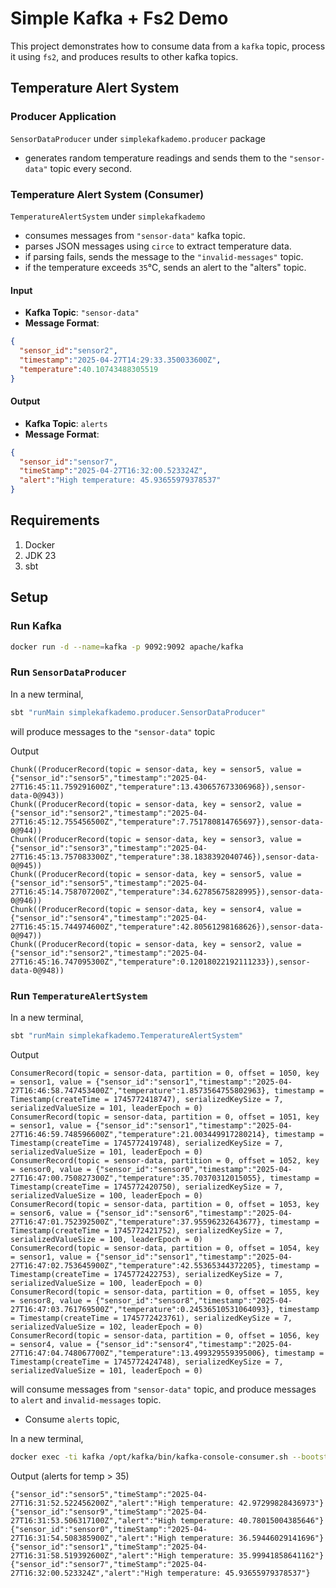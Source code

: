 # Simple Kafka + Fs2 Demo

This project demonstrates how to consume data from a `kafka` topic,
process it using `fs2`, and produces results to other kafka topics.

## Temperature Alert System

### Producer Application

`SensorDataProducer` under `simplekafkademo.producer` package
- generates random temperature readings and sends them to the `"sensor-data"` topic every second.

### Temperature Alert System (Consumer)

`TemperatureAlertSystem` under `simplekafkademo`
- consumes messages from `"sensor-data"` kafka topic.
- parses JSON messages using `circe` to extract temperature data.
- if parsing fails, sends the message to the `"invalid-messages"` topic.
- if the temperature exceeds `35`°C, sends an alert to the "alters" topic.

#### Input

- **Kafka Topic**: `"sensor-data"`
- **Message Format**:

```json
{
  "sensor_id":"sensor2",
  "timestamp":"2025-04-27T14:29:33.350033600Z",
  "temperature":40.10743488305519
}
```

#### Output

- **Kafka Topic**: `alerts`
- **Message Format**:

```json
{
  "sensor_id":"sensor7",
  "timeStamp":"2025-04-27T16:32:00.523324Z",
  "alert":"High temperature: 45.93655979378537"
}
```

## Requirements

1. Docker
2. JDK 23
3. sbt 

## Setup

### Run Kafka

```bash
docker run -d --name=kafka -p 9092:9092 apache/kafka
```

### Run `SensorDataProducer`

In a new terminal,

```bash
sbt "runMain simplekafkademo.producer.SensorDataProducer"
```

will produce messages to the `"sensor-data"` topic

Output

```
Chunk((ProducerRecord(topic = sensor-data, key = sensor5, value = {"sensor_id":"sensor5","timestamp":"2025-04-27T16:45:11.759291600Z","temperature":13.430657673306968}),sensor-data-0@943))
Chunk((ProducerRecord(topic = sensor-data, key = sensor2, value = {"sensor_id":"sensor2","timestamp":"2025-04-27T16:45:12.755456500Z","temperature":7.751780814765697}),sensor-data-0@944))
Chunk((ProducerRecord(topic = sensor-data, key = sensor3, value = {"sensor_id":"sensor3","timestamp":"2025-04-27T16:45:13.757083300Z","temperature":38.1838392040746}),sensor-data-0@945))
Chunk((ProducerRecord(topic = sensor-data, key = sensor5, value = {"sensor_id":"sensor5","timestamp":"2025-04-27T16:45:14.758707200Z","temperature":34.62785675828995}),sensor-data-0@946))
Chunk((ProducerRecord(topic = sensor-data, key = sensor4, value = {"sensor_id":"sensor4","timestamp":"2025-04-27T16:45:15.744974600Z","temperature":42.80561298168626}),sensor-data-0@947))
Chunk((ProducerRecord(topic = sensor-data, key = sensor2, value = {"sensor_id":"sensor2","timestamp":"2025-04-27T16:45:16.747095300Z","temperature":0.12018022192111233}),sensor-data-0@948))
```

### Run `TemperatureAlertSystem`

In a new terminal,

```bash
sbt "runMain simplekafkademo.TemperatureAlertSystem"
```

Output

```
ConsumerRecord(topic = sensor-data, partition = 0, offset = 1050, key = sensor1, value = {"sensor_id":"sensor1","timestamp":"2025-04-27T16:46:58.747453400Z","temperature":1.8573564755802963}, timestamp = Timestamp(createTime = 1745772418747), serializedKeySize = 7, serializedValueSize = 101, leaderEpoch = 0)
ConsumerRecord(topic = sensor-data, partition = 0, offset = 1051, key = sensor1, value = {"sensor_id":"sensor1","timestamp":"2025-04-27T16:46:59.748596600Z","temperature":21.003449917280214}, timestamp = Timestamp(createTime = 1745772419748), serializedKeySize = 7, serializedValueSize = 101, leaderEpoch = 0)
ConsumerRecord(topic = sensor-data, partition = 0, offset = 1052, key = sensor0, value = {"sensor_id":"sensor0","timestamp":"2025-04-27T16:47:00.750827300Z","temperature":35.70370312015055}, timestamp = Timestamp(createTime = 1745772420750), serializedKeySize = 7, serializedValueSize = 100, leaderEpoch = 0)
ConsumerRecord(topic = sensor-data, partition = 0, offset = 1053, key = sensor6, value = {"sensor_id":"sensor6","timestamp":"2025-04-27T16:47:01.752392500Z","temperature":37.95596232643677}, timestamp = Timestamp(createTime = 1745772421752), serializedKeySize = 7, serializedValueSize = 100, leaderEpoch = 0)
ConsumerRecord(topic = sensor-data, partition = 0, offset = 1054, key = sensor1, value = {"sensor_id":"sensor1","timestamp":"2025-04-27T16:47:02.753645900Z","temperature":42.55365344372205}, timestamp = Timestamp(createTime = 1745772422753), serializedKeySize = 7, serializedValueSize = 100, leaderEpoch = 0)
ConsumerRecord(topic = sensor-data, partition = 0, offset = 1055, key = sensor8, value = {"sensor_id":"sensor8","timestamp":"2025-04-27T16:47:03.761769500Z","temperature":0.24536510531064093}, timestamp = Timestamp(createTime = 1745772423761), serializedKeySize = 7, serializedValueSize = 102, leaderEpoch = 0)
ConsumerRecord(topic = sensor-data, partition = 0, offset = 1056, key = sensor4, value = {"sensor_id":"sensor4","timestamp":"2025-04-27T16:47:04.748067700Z","temperature":13.499329559395006}, timestamp = Timestamp(createTime = 1745772424748), serializedKeySize = 7, serializedValueSize = 101, leaderEpoch = 0)
```

will consume messages from `"sensor-data"` topic, and produce messages to `alert` and  `invalid-messages` topic.

- Consume `alerts` topic,

In a new terminal, 

```bash
docker exec -ti kafka /opt/kafka/bin/kafka-console-consumer.sh --bootstrap-server :9092 --topic alerts
```

Output (alerts for temp > 35)

```
{"sensor_id":"sensor5","timeStamp":"2025-04-27T16:31:52.522456200Z","alert":"High temperature: 42.97299828436973"}
{"sensor_id":"sensor9","timeStamp":"2025-04-27T16:31:53.506317100Z","alert":"High temperature: 40.78015004385646"}
{"sensor_id":"sensor0","timeStamp":"2025-04-27T16:31:54.508385900Z","alert":"High temperature: 36.59446029141696"}
{"sensor_id":"sensor1","timeStamp":"2025-04-27T16:31:58.519392600Z","alert":"High temperature: 35.99941858641162"}
{"sensor_id":"sensor7","timeStamp":"2025-04-27T16:32:00.523324Z","alert":"High temperature: 45.93655979378537"}
```